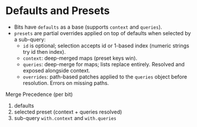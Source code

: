 # Defaults and Presets

- Bits have `defaults` as a base (supports `context` and `queries`).
- `presets` are partial overrides applied on top of defaults when selected by a sub-query:
  - `id` is optional; selection accepts id or 1-based index (numeric strings try id then index).
  - `context`: deep-merged maps (preset keys win).
  - `queries`: deep-merge for maps; lists replace entirely. Resolved and exposed alongside context.
  - `overrides`: path-based patches applied to the `queries` object before resolution. Errors on missing paths.

Merge Precedence (per bit)

1. defaults
2. selected preset (context + queries resolved)
3. sub-query `with.context` and `with.queries`

